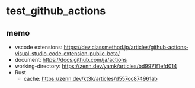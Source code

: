 # test_github_actions

## memo

- vscode extensions: https://dev.classmethod.jp/articles/github-actions-visual-studio-code-extension-public-beta/
- document: https://docs.github.com/ja/actions
- working-directory: https://zenn.dev/yamk/articles/bd9971f1efd014
- Rust
    - cache: https://zenn.dev/kt3k/articles/d557cc874961ab
